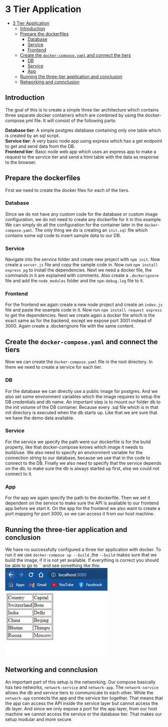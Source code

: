 # 3 Tier Application

- [3 Tier Application](#3-tier-application)
  - [Introduction](#introduction)
  - [Prepare the dockerfiles](#prepare-the-dockerfiles)
    - [Database](#database)
    - [Service](#service)
    - [Frontend](#frontend)
  - [Create the `docker-compose.yaml` and connect the tiers](#create-the-docker-composeyaml-and-connect-the-tiers)
    - [DB](#db)
    - [Service](#service-1)
    - [App](#app)
  - [Running the three-tier application and conclusion](#running-the-three-tier-application-and-conclusion)
  - [Networking and connclusion](#networking-and-connclusion)

## Introduction
The goal of this is to create a simple three tier architecture which contains three separate docker containers which are combined by using the docker-compose.yml file.
It will consist of the following parts:

**Database tier**: A simple postgres database containing only one table which is created by an sql script.  
**Service tier**: A very basic node app using express which has a get endpoint to get and send data from the DB.  
**Frontend tier**: Basic node web app which uses an express app to make a request to the service tier and send a html table with the data as response to the browser.

## Prepare the dockerfiles
First we need to create the docker files for each of the tiers.

### Database
Since we do not have any custom code for the database or custom image configuration, we do not need to create any dockerfile for it in this example. We can simply do all the configuration for the container later in the `docker-compose.yaml`. The only thing we do is creating an `init.sql` file which contains some sql code to insert sample data to our DB.

### Service
Navigate into the service folder and create new project with `npm init`. Now create a `server.js` file and copy the sample code in. Now run `npm install express pg` to install the dependencies. Next we need a docker file, the commands in it are explained with comments. Also create a `.dockerignore` file and add the `node_modules` folder and the `npm-debug.log` file to it.

### Frontend
For the frontend we again create a new node project and create an `index.js` file and paste the example code in it. Now run `npm install request express` to get the dependencies. Next we create again a docker file which is the exact same as for the backend, except we expose port 3001 instead of 3000. Again create a .dockerignore file with the same content.

## Create the `docker-compose.yaml` and connect the tiers
Now we can create the `docker-compose.yaml` file in the root directory. In there we need to create a service for each tier. 

### DB
For the database we can directly use a public image for postgres. And we also set some environment variables which the image requires to setup the DB credentials and db name. An important step is to mount our folder db to the init volume of the DB container. Because every .sql file which is in that init directory is executed when the db starts up. Like that we are sure that we have the demo data available.

### Service
For the service we specify the path were our dockerfile is for the build property, like that docker-compose knows which image it needs to build/use. We also need to specify an environment variable for the connection string to our database, because we use that in the code to connect to the DB. Finally we also need to specify that the service depends on the db, to make sure the db is always started up first, else we could not connect to it.

### App
For the app we again specify the path to the dockerfile. Then we set it dependent on the service to make sure the API is available to our frontend app before we start it. 
On the app for the frontend we also want to create a port mapping for port 3000, so we can access it from our host machine.

## Running the three-tier application and conclusion
We have no successfully configured a three tier application with docker. To run it we use `docker-compose up --build` ,the `--build` makes sure that we build the image, if it is not yet available.
If everything is correct you should be able to go to `` and see something like this: ![frontend-view](images/frontend-view.png)

## Networking and connclusion
An important part of this setup is the networking. Our compose basically has two networks, `network-service` and `network-app`. The `network-service` allows the db and service tiers to communicate to each other. While the `network-app` connects the app and the service tier together. That means that the app can access the API inside the service layer but cannot access the db layer. And since we only expose a port for the app layer, from our host machine we cannot access the service or the database tier. That makes our setup modular and more secure.
